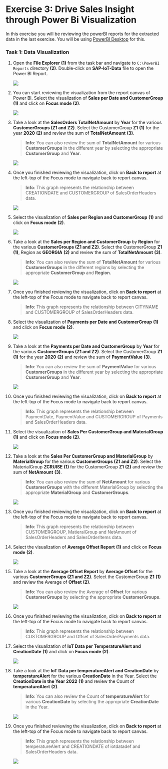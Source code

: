 # Exercise 3: Drive Sales Insight through Power Bi Visualization

In this exercise you will be reviewing the powerBI reports for the extracted data in the last exercise. You will be using [PowerBI Desktop](https://powerbi.microsoft.com/en-us/desktop/) for this.

### Task 1: Data Visualization

1. Open the **File Explorer** **(1)** from the task bar and navigate to `C:\PowerBI Reports` directory **(2)**. Double-click on **SAP-IoT-Data** file to open the Power BI Report.

   ![](media/auto-ex3-step1.png)
   
1. You can start reviewing the visualization from the report canvas of Power BI. Select the visualization of **Sales per Date and CustomerGroup** **(1)** and click on **Focus mode** **(2)**.

   ![](media/auto-ex3-step2.png)
   
1. Take a look at the **SalesOrders TotalNetAmount** by **Year** for the various **CustomerGroups (Z1 and Z2)**. Select the CustomerGroup **Z1** **(1)** for the year **2020** **(2)** and review the sum of **TotalNetAmount** **(3)**.

   > **Info**: You can also review the sum of **TotalNetAmount** for various **CustomerGroups** in the different year by selecting the appropriate  **CustomerGroup** and **Year**.

   ![](media/review-1.png)

1. Once you finished reviewing the visualization, click on **Back to report** at the left-top of the Focus mode to navigate back to report canvas.

   > **Info**: This graph represents the relationship between CREATIONDATE and CUSTOMERGROUP of SalesOrderHeaders data.

   ![](media/auto-ex3-step3.png)
   
1. Select the visualization of **Sales per Region and CustomerGroup** **(1)** and click on **Focus mode** **(2)**.

   ![](media/auto-ex3-step4.png)

1. Take a look at the **Sales per Region and CustomerGroup** by **Region** for the various **CustomerGroups (Z1 and Z2)**. Select the CustomerGroup **Z1** **(1)**, Region as **GEORGIA** **(2)** and review the sum of **TotalNetAmount** **(3)**.

   > **Info**: You can also review the sum of **TotalNetAmount** for various **CustomerGroups** in the different regions by selecting the appropriate  **CustomerGroup** and **Region**.

   ![](media/review-2.png)

1. Once you finished reviewing the visualization, click on **Back to report** at the left-top of the Focus mode to navigate back to report canvas.

   > **Info**: This graph represents the relationship between CITYNAME and CUSTOMERGROUP of SalesOrderHeaders data.
   
1. Select the visualization of **Payments per Date and CustomerGroup** **(1)** and click on **Focus mode** **(2)**.

   ![](media/auto-ex3-step6.png)
   
1. Take a look at the **Payments per Date and CustomerGroup** by **Year** for the various **CustomerGroups (Z1 and Z2)**. Select the CustomerGroup **Z1** **(1)** for the year **2020** **(2)** and review the sum of **PaymentValue** **(3)**.

   > **Info**: You can also review the sum of **PaymentValue** for various **CustomerGroups** in the different year by selecting the appropriate  **CustomerGroup** and **Year**.

   ![](media/review-3.png)
   
1. Once you finished reviewing the visualization, click on **Back to report** at the left-top of the Focus mode to navigate back to report canvas.

   > **Info**: This graph represents the relationship between PaymentDate, PaymentValue and CUSTOMERGROUP of Payments and SalesOrderHeaders data.
   
1. Select the visualization of **Sales Per CustomerGroup and MaterialGroup** **(1)** and click on **Focus mode** **(2)**.

   ![](media/auto-ex3-step8.png)

1. Take a look at the **Sales Per CustomerGroup and MaterialGroup** by **MaterialGroup** for the various **CustomerGroups (Z1 and Z2)**. Select the MaterialGroup **ZCRUISE** **(1)** for the CustomerGroup **Z1** **(2)** and review the sum of **NetAmount** **(3)**.

   > **Info**: You can also review the sum of **NetAmount** for various **CustomerGroups** with the different MaterialGroup by selecting the appropriate  **MaterialGroup** and **CustomerGroups**.

   ![](media/review-4.png)

1. Once you finished reviewing the visualization, click on **Back to report** at the left-top of the Focus mode to navigate back to report canvas.

   > **Info**: This graph represents the relationship between CUSTOMERGROUP, MatieralGroup and NetAmount of SalesOrderHeaders and SalesOrderItems data.
   
1. Select the visualization of **Average Offset Report** **(1)** and click on **Focus mode** **(2)**.

    ![](media/auto-ex3-step10.png)

1. Take a look at the **Average Offset Report** by **Average Offset** for the various **CustomerGroups (Z1 and Z2)**. Select the CustomerGroup **Z1** **(1)** and review the Average of **Offset** **(2)**.

   > **Info**: You can also review the Average of **Offset** for various **CustomerGroups** by selecting the appropriate **CustomerGroups**.

   ![](media/review-5.png)

1. Once you finished reviewing the visualization, click on **Back to report** at the left-top of the Focus mode to navigate back to report canvas.

    > **Info**: This graph represents the relationship between CUSTOMERGROUP and Offset of SalesOrderPayments data.
   
1. Select the visualization of **IoT Data per TemperatureAlert and CreationDate** **(1)** and click on **Focus mode** **(2)**.

   ![](media/auto-ex3-step12.png)

1. Take a look at the **IoT Data per temperatureAlert and CreationDate** by **temperatureAlert** for the various **CreationDate** in the Year. Select the **CreationDate in the Year 2022** **(1)** and review the Count of **temperatureAlert** **(2)**.

   > **Info**: You can also review the Count of **temperatureAlert** for various **CreationDate** by selecting the appropriate **CreationDate** in the Year.

   ![](media/review-6.png)

1. Once you finished reviewing the visualization, click on **Back to report** at the left-top of the Focus mode to navigate back to report canvas.

    > **Info**: This graph represents the relationship between temperatureAlert and CREATIONDATE of iotdatadef and SalesOrderHeaders data.

   ![](media/auto-ex3-step13.png)
